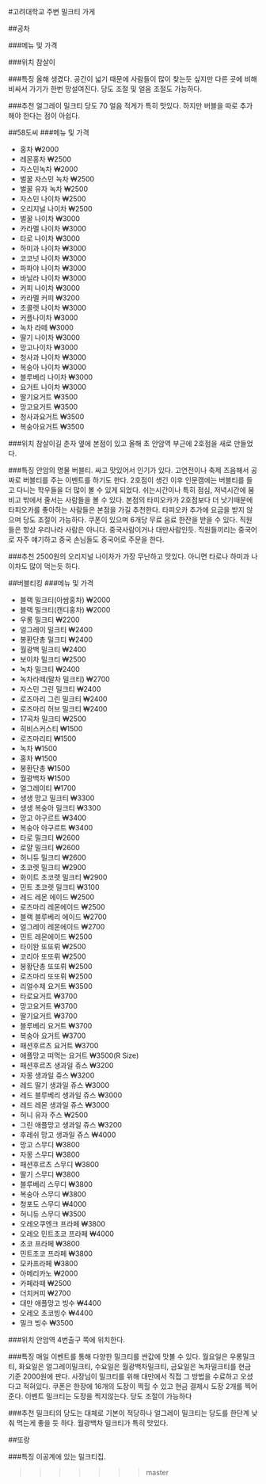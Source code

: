 #고려대학교 주변 밀크티 가게

##공차

###메뉴 및 가격
  
###위치
참살이 
 
###특징 
  올해 생겼다. 공간이 넓기 때문에 사람들이 많이 찾는듯 싶지만 다른 곳에 비해 비싸서 가기가 한번 망설여진다. 당도 조절 및 얼음 조절도 가능하다.
  
###추천
  얼그레이 밀크티 당도 70 얼음 적게가 특히 맛있다. 하지만 버블을 따로 추가해야 한다는 점이 아쉽다. 
  
##58도씨
###메뉴 및 가격
- 홍차 ₩2000
- 레몬홍차 ₩2500
- 자스민녹차 ₩2000
- 벌꿀 자스민 녹차 ₩2500
- 벌꿀 유자 녹차 ₩2500
- 자스민 나이차 ₩2500
- 오리지널 나이차 ₩2500
- 벌꿀 나이차 ₩3000
- 카라멜 나이차 ₩3000
- 타로 나이차 ₩3000
- 하미과 나이차 ₩3000
- 코코넛 나이차 ₩3000
- 파파야 나이차 ₩3000
- 바닐라 나이차 ₩3000
- 커피 나이차 ₩3000
- 카라멜 커피 ₩3200
- 초콜렛 나이차 ₩3000
- 커플나이차 ₩3000
- 녹차 라떼 ₩3000
- 딸기 나이차 ₩3000
- 망고나이차 ₩3000
- 청사과 나이차 ₩3000
- 복숭아 나이차 ₩3000
- 블루베리 나이차 ₩3000
- 요거트 나이차 ₩3000
- 딸기요거트 ₩3500
- 망고요거트 ₩3500
- 청사과요거트 ₩3500
- 복숭아요거트 ₩3500

###위치
  참살이길 춘자 옆에 본점이 있고 올해 초 안암역 부근에 2호점을 새로 만들었다.

###특징
  안암의 명물 버블티. 싸고 맛있어서 인기가 있다. 고연전이나 축제 즈음해서 공짜로 버블티를 주는 이벤트를 하기도 한다. 2호점이 생긴 이후 인문캠에는 버블티를 들고 다니는 학우들을 더 많이 볼 수 있게 되었다. 쉬는시간이나 특히 점심, 저녁시간에 붐비고 밖에서 줄서는 사람들을 볼 수 있다. 본점의 타피오카가 2호점보다 더 낫기때문에 타피오카를 좋아하는 사람들은 본점을 가길 추천한다. 타피오카 추가에 요금을 받지 않으며 당도 조절이 가능하다. 쿠폰이 있으며 6개당 무료 음료 한잔을 받을 수 있다. 직원들은 항상 우리나라 사람은 아니다. 중국사람이거나 대만사람인듯. 직원들끼리는 중국어로 자주 얘기하고 중국 손님들도 중국어로 주문을 한다.

  
###추천
2500원의 오리지널 나이차가 가장 무난하고 맛있다. 아니면 타로나 하미과 나이차도 많이 먹는듯 하다.

  
##버블티킹
###메뉴 및 가격
- 블랙 밀크티(아쌈홍차) ₩2000
- 블랙 밀크티(캔디홍차) ₩2000
- 우롱 밀크티 ₩2200
- 얼그레이 밀크티 ₩2400
- 봉환단총 밀크티 ₩2400
- 월광백 밀크티 ₩2400
- 보이차 밀크티 ₩2500
- 녹차 밀크티 ₩2400
- 녹차라떼(말차 밀크티) ₩2700
- 자스민 그린 밀크티 ₩2400
- 로즈마리 그린 밀크티 ₩2400
- 로즈마리 허브 밀크티 ₩2400
- 17곡차 밀크티 ₩2500
- 히비스커스티 ₩1500
- 로즈마리티 ₩1500
- 녹차 ₩1500
- 홍차 ₩1500
- 봉환단총 ₩1500
- 월광백차 ₩1500
- 얼그레이티 ₩1700
- 생생 망고 밀크티 ₩3300
- 생생 복숭아 밀크티 ₩3300
- 망고 야구르트 ₩3400
- 복숭아 야구르트 ₩3400
- 타로 밀크티 ₩2600
- 로얄 밀크티 ₩2600
- 허니듀 밀크티 ₩2600
- 초코렛 밀크티 ₩2900
- 화이트 초코렛 밀크티 ₩2900
- 민트 초코렛 밀크티 ₩3100
- 레드 레몬 에이드 ₩2500
- 로즈마리 레몬에이드 ₩2500
- 블랙 블루베리 에이드 ₩2700
- 얼그레이 레몬에이드 ₩2700
- 민트 레몬에이드 ₩2500
- 타이완 또또뤼 ₩2500
- 코리아 또또뤼 ₩2500
- 봉황단총 또또뤼 ₩2500
- 로즈마리 또또뤼 ₩2500
- 리얼수제 요거트 ₩3500
- 타로요거트 ₩3700
- 망고요거트 ₩3700
- 딸기요거트 ₩3700
- 블루베리 요거트 ₩3700
- 복숭아 요거트 ₩3700
- 패션후르츠 요거트 ₩3700
- 애플망고 떠먹는 요거트 ₩3500(R Size)
- 패션후르츠 생과일 쥬스 ₩3200
- 자몽 생과일 쥬스 ₩3200
- 레드 딸기 생과일 쥬스 ₩3000
- 레드 블루베리 생과일 쥬스 ₩3000
- 레드 레몬 생과일 쥬스 ₩3000
- 허니 유자 주스 ₩2500
- 그린 애플망고 생과일 쥬스 ₩3200
- 후레쉬 망고 생과일 쥬스 ₩4000
- 망고 스무디 ₩3800
- 자몽 스무디 ₩3800
- 패션후르츠 스무디 ₩3800
- 딸기 스무디 ₩3800
- 블루베리 스무디 ₩3800
- 복숭아 스무디 ₩3800
- 청포도 스무디 ₩4000
- 허니듀 스무디 ₩3500
- 오레오쿠엔크 프라페 ₩3800
- 오레오 민트초코 프라페 ₩4000
- 초코 프라페 ₩3800
- 민트초코 프라페 ₩3800
- 모카프라페 ₩3800
- 아메리카노 ₩2000
- 카페라떼 ₩2500
- 더치커피 ₩2700
- 대만 애플망고 빙수 ₩4400
- 오레오 초코빙수 ₩4400
- 밀크 빙수 ₩3500

###위치
안암역 4번출구 쪽에 위치한다.
  
###특징
  매일 이벤트를 통해 다양한 밀크티를 싼값에 맛볼 수 있다.
  월요일은 우롱밀크티, 화요일은 얼그레이밀크티, 수요일은 월광백차밀크티, 금요일은 녹차밀크티를 현금 기준 2000원에 판다.
  사장님이 밀크티를 위해 대만에서 직접 그 방법을 수료하고 오셨다고 적혀있다.
  쿠폰은 한장에 16개의 도장이 찍힐 수 있고 현금 결제시 도장 2개를 찍어준다. 이벤트 밀크티는 도장을 찍지않는다. 
  당도 조절이 가능하다

###추천
  밀크티의 당도는 대체로 기본이 적당하나 얼그레이 밀크티는 당도를 한단계 낮춰 먹는게 좋을 듯 하다.
  월광백차 밀크티가 특히 맛있다.
  
##또랑

###특징
  이공계에 있는 밀크티집.
>>>>>>> master
